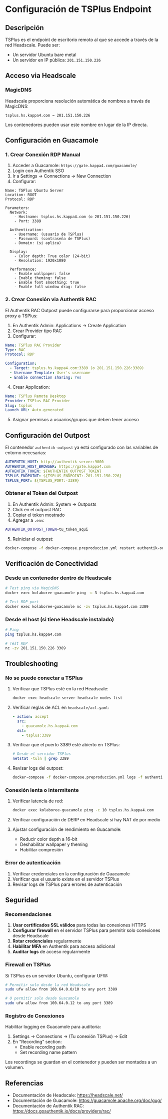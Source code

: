 # Configuración de TSPlus Endpoint

## Descripción

TSPlus es el endpoint de escritorio remoto al que se accede a través de la red Headscale. Puede ser:
- Un servidor Ubuntu bare metal
- Un servidor en IP pública: `201.151.150.226`

## Acceso via Headscale

### MagicDNS

Headscale proporciona resolución automática de nombres a través de MagicDNS:

```
tsplus.hs.kappa4.com → 201.151.150.226
```

Los contenedores pueden usar este nombre en lugar de la IP directa.

## Configuración en Guacamole

### 1. Crear Conexión RDP Manual

1. Acceder a Guacamole: `https://gate.kappa4.com/guacamole/`
2. Login con Authentik SSO
3. Ir a Settings → Connections → New Connection
4. Configurar:

```
Name: TSPlus Ubuntu Server
Location: ROOT
Protocol: RDP

Parameters:
  Network:
    - Hostname: tsplus.hs.kappa4.com (o 201.151.150.226)
    - Port: 3389
  
  Authentication:
    - Username: (usuario de TSPlus)
    - Password: (contraseña de TSPlus)
    - Domain: (si aplica)
  
  Display:
    - Color depth: True color (24-bit)
    - Resolution: 1920x1080
  
  Performance:
    - Enable wallpaper: false
    - Enable theming: false
    - Enable font smoothing: true
    - Enable full window drag: false
```

### 2. Crear Conexión via Authentik RAC

El Authentik RAC Outpost puede configurarse para proporcionar acceso proxy a TSPlus:

1. En Authentik Admin: Applications → Create Application
2. Crear Provider tipo RAC
3. Configurar:

```yaml
Name: TSPlus RAC Provider
Type: RAC
Protocol: RDP

Configuration:
  - Target: tsplus.hs.kappa4.com:3389 (o 201.151.150.226:3389)
  - Username Template: User's username
  - Enable connection sharing: Yes
```

4. Crear Application:

```yaml
Name: TSPlus Remote Desktop
Provider: TSPlus RAC Provider
Slug: tsplus
Launch URL: Auto-generated
```

5. Asignar permisos a usuarios/grupos que deben tener acceso

## Configuración del Outpost

El contenedor `authentik-outpost` ya está configurado con las variables de entorno necesarias:

```yaml
AUTHENTIK_HOST: http://authentik-server:9000
AUTHENTIK_HOST_BROWSER: https://gate.kappa4.com
AUTHENTIK_TOKEN: ${AUTHENTIK_OUTPOST_TOKEN}
TSPLUS_ENDPOINT: ${TSPLUS_ENDPOINT:-201.151.150.226}
TSPLUS_PORT: ${TSPLUS_PORT:-3389}
```

### Obtener el Token del Outpost

1. En Authentik Admin: System → Outposts
2. Click en el outpost RAC
3. Copiar el token mostrado
4. Agregar a `.env`:

```bash
AUTHENTIK_OUTPOST_TOKEN=tu_token_aqui
```

5. Reiniciar el outpost:

```bash
docker-compose -f docker-compose.preproduccion.yml restart authentik-outpost
```

## Verificación de Conectividad

### Desde un contenedor dentro de Headscale

```bash
# Test ping via MagicDNS
docker exec kolaboree-guacamole ping -c 3 tsplus.hs.kappa4.com

# Test RDP port
docker exec kolaboree-guacamole nc -zv tsplus.hs.kappa4.com 3389
```

### Desde el host (si tiene Headscale instalado)

```bash
# Ping
ping tsplus.hs.kappa4.com

# Test RDP
nc -zv 201.151.150.226 3389
```

## Troubleshooting

### No se puede conectar a TSPlus

1. Verificar que TSPlus esté en la red Headscale:
   ```bash
   docker exec headscale-server headscale nodes list
   ```

2. Verificar reglas de ACL en `headscale/acl.yaml`:
   ```yaml
   - action: accept
     src:
       - guacamole.hs.kappa4.com
     dst:
       - tsplus:3389
   ```

3. Verificar que el puerto 3389 esté abierto en TSPlus:
   ```bash
   # Desde el servidor TSPlus
   netstat -tuln | grep 3389
   ```

4. Revisar logs del outpost:
   ```bash
   docker-compose -f docker-compose.preproduccion.yml logs -f authentik-outpost
   ```

### Conexión lenta o intermitente

1. Verificar latencia de red:
   ```bash
   docker exec kolaboree-guacamole ping -c 10 tsplus.hs.kappa4.com
   ```

2. Verificar configuración de DERP en Headscale si hay NAT de por medio

3. Ajustar configuración de rendimiento en Guacamole:
   - Reducir color depth a 16-bit
   - Deshabilitar wallpaper y theming
   - Habilitar compresión

### Error de autenticación

1. Verificar credenciales en la configuración de Guacamole
2. Verificar que el usuario existe en el servidor TSPlus
3. Revisar logs de TSPlus para errores de autenticación

## Seguridad

### Recomendaciones

1. **Usar certificados SSL válidos** para todas las conexiones HTTPS
2. **Configurar firewall** en el servidor TSPlus para permitir solo conexiones desde Headscale
3. **Rotar credenciales** regularmente
4. **Habilitar MFA** en Authentik para acceso adicional
5. **Auditar logs** de acceso regularmente

### Firewall en TSPlus

Si TSPlus es un servidor Ubuntu, configurar UFW:

```bash
# Permitir solo desde la red Headscale
sudo ufw allow from 100.64.0.0/10 to any port 3389

# O permitir solo desde Guacamole
sudo ufw allow from 100.64.0.12 to any port 3389
```

### Registro de Conexiones

Habilitar logging en Guacamole para auditoría:

1. Settings → Connections → (Tu conexión TSPlus) → Edit
2. En "Recording" section:
   - Enable recording path
   - Set recording name pattern

Los recordings se guardan en el contenedor y pueden ser montados a un volumen.

## Referencias

- Documentación de Headscale: https://headscale.net/
- Documentación de Guacamole: https://guacamole.apache.org/doc/gug/
- Documentación de Authentik RAC: https://docs.goauthentik.io/docs/providers/rac/

